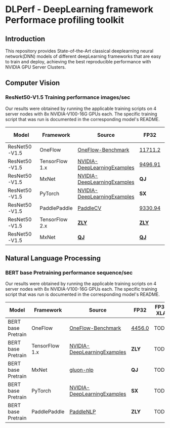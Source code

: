 # DLPerf - **D**eep**L**earning framework **Perf**ormace profiling toolkit
## Introduction
This repository provides State-of-the-Art classical deeplearning neural network(DNN) models of different deepLearning frameworks that are easy to train and deploy, achieving the best reproducible performance with NVIDIA GPU Server Clusters.

## Computer Vision
### ResNet50-V1.5 Training performance images/sec
Our results were obtained by running the applicable training scripts on 4 server nodes with 8x NVIDIA-V100-16G GPUs each. The specific training script that was run is documented in the corresponding model's README.

| Model | Framework | Source | FP32 | FP32 XLA | AMP |
| ---- | ---- | ---- | ---- | ---- | --- |
| ResNet50-V1.5 | OneFlow | [OneFlow-Benchmark](https://github.com/Oneflow-Inc/OneFlow-Benchmark/tree/master/Classification/cnns) | [11711.2](./OneFlow/ConvNets/rn50_fp32_report_0821.md) | TODO | TODO |
| ResNet50-V1.5 | TensorFlow 1.x | [NVIDIA-DeepLearningExamples](https://github.com/Oneflow-Inc/OneFlow-Benchmark/tree/master/Classification/cnns) | [9496.91](./NVIDIADeepLearningExamples/Tensorflow/resnet50v1.5) | TODO | TODO |
| ResNet50-V1.5 | MxNet | [NVIDIA-DeepLearningExamples](https://github.com/NVIDIA/DeepLearningExamples/tree/master/MxNet/Classification/RN50v1.5) | **QJ** | TODO | TODO |
| ResNet50-V1.5 | PyTorch | [NVIDIA-DeepLearningExamples](https://github.com/NVIDIA/DeepLearningExamples/tree/master/PyTorch/Classification/ConvNets/resnet50v1.5) | **SX** | TODO | TODO |
| ResNet50-V1.5 | PaddlePaddle | [PaddleCV](https://github.com/PaddlePaddle/models/tree/release/1.8/PaddleCV/image_classification) | [9330.94](./PaddlePaddle/resnet50v1.5) | TODO | TODO |
| ResNet50-V1.5 | TensorFlow 2.x | [**ZLY**]() | [**ZLY**]() | TODO | TODO |
| ResNet50-V1.5 | MxNet | [**QJ**]() | [**QJ**]() | TODO | TODO |


## Natural Language Processing
### BERT base Pretraining performance sequence/sec
Our results were obtained by running the applicable training scripts on 4 server nodes with 8x NVIDIA-V100-16G GPUs each. The specific training script that was run is documented in the corresponding model's README.

| Model | Framework | Source | FP32 | FP32 XLA | AMP |
| ---- | ---- | ---- | ---- | ---- | --- |
| BERT base Pretrain | OneFlow | [OneFlow-Benchmark](https://github.com/Oneflow-Inc/OneFlow-Benchmark/tree/master/LanguageModeling/BERT) | [4456.0](https://github.com/Oneflow-Inc/DLPerf/blob/master/OneFlow/BERT/bert_base_fp32_report_0822.md) | TODO | TODO |
| BERT base Pretrain | TensorFlow 1.x | [NVIDIA-DeepLearningExamples](https://github.com/NVIDIA/DeepLearningExamples/tree/master/TensorFlow/LanguageModeling/BERT) | **ZLY** | TODO | TODO |
| BERT base Pretrain | MxNet | [gluon-nlp](https://github.com/dmlc/gluon-nlp/tree/v0.10.x/scripts/bert) | **QJ** | TODO | TODO |
| BERT base Pretrain | PyTorch | [NVIDIA-DeepLearningExamples](https://github.com/NVIDIA/DeepLearningExamples/tree/master/PyTorch/LanguageModeling/BERT) | **SX** | TODO | TODO |
| BERT base Pretrain | PaddlePaddle | [PaddleNLP](https://github.com/PaddlePaddle/models/tree/release/1.8/PaddleNLP/pretrain_language_models/BERT) | **ZLY** | TODO | TODO |
